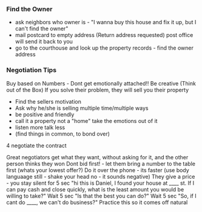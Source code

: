 ### Find the Owner

- ask neighbors who owner is - "I wanna buy this house and fix it up, but I can't find the owner"
- mail postcard to empty address (Return address requested) post office will send it back to you
- go to the courthouse and look up the property records - find the owner address

### Negotiation Tips

Buy based on Numbers - Dont get emotionally attached!!
Be creative (Think out of the Box)
If you solve their problem, they will sell you their property

- Find the sellers motivation
- Ask why he/she is selling multiple time/multiple ways
- be positive and friendly
- call it a property not a "home" take the emotions out of it
- listen more talk less
- (find things in common, to bond over)

4 negotiate the contract

Great negotiators get what they want, without asking for it, and the other person thinks they won
Dont bid first! - let them bring a number to the table first (whats your lowest offer?)
Do it over the phone - its faster (use body languaage still - shake your head no - it sounds negative)
They give a price - you stay silent for 5 sec
"hi this is Daniel, I found your house at \_\_\_\_ st. If I can pay cash and close quickly, what is the least amount you would be willing to take?"
Wait 5 sec "Is that the best you can do?"
Wait 5 sec "So, if I cant do \_\_\_\_, we can't do business?"
Practice this so it comes off natural
